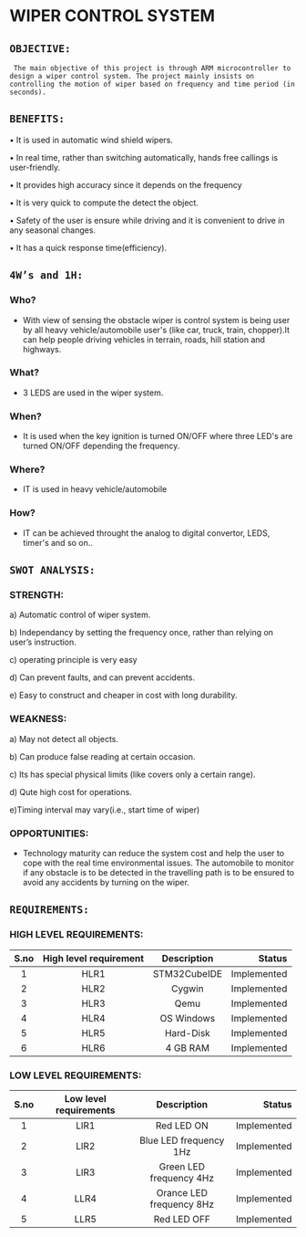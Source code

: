 # **WIPER CONTROL SYSTEM**
## **`OBJECTIVE:`**
	 The main objective of this project is through ARM microcontroller to design a wiper control system. The project mainly insists on controlling the motion of wiper based on frequency and time period (in seconds).

## **`BENEFITS:`**
•	It is used in automatic wind shield wipers.

•	In real time, rather than switching automatically, hands free callings is user-friendly.

•	It provides high accuracy since it depends on the frequency

•	It is very quick to compute the detect the object.

•	Safety of the user is ensure while driving and it is convenient to drive in any seasonal changes.

•	It has a quick response time(efficiency).

## **`4W’s and 1H:`**

### Who?
- With view of sensing the obstacle wiper is control system is being user by all heavy vehicle/automobile user's (like car, truck, train, chopper).It can help people driving vehicles in terrain, roads, hill station and highways.

### What?

- 3 LEDS are used in the wiper system.

### When?

- It is used when the key ignition is turned ON/OFF where three LED's are turned ON/OFF depending the frequency.

### Where?

- IT is used in heavy vehicle/automobile
### How?

- IT  can be achieved throught the analog to digital convertor, LEDS, timer's and so on..

## **`SWOT ANALYSIS:`**

### STRENGTH:

a)	Automatic control of wiper system.

b)	Independancy by setting the frequency once, rather than relying on user’s instruction.

c)	operating principle is very easy

d)	Can prevent faults, and can prevent accidents.

e)	Easy to construct and cheaper in cost with long durability.
	
### WEAKNESS:

a)	May not detect all objects.

b)	Can produce false reading at certain occasion.

c)	Its has special physical limits (like covers only a certain range).

d)  Qute high cost for operations.

e)Timing interval may vary(i.e., start time of wiper)

### OPPORTUNITIES:

- Technology maturity can reduce the system cost and help the user to cope with the real time environmental issues. The automobile to monitor if any obstacle is to be detected in the travelling path is to be ensured to avoid any accidents by turning on the wiper. 

## **`REQUIREMENTS:`**

### HIGH LEVEL REQUIREMENTS:

| S.no | High level requirement | Description | Status |
| :---:| :---: | :---: | ---: |
| 1 | HLR1 |  STM32CubeIDE | Implemented |
| 2 | HLR2 | Cygwin | Implemented |
| 3 | HLR3 | Qemu | Implemented |
| 4 | HLR4 | OS Windows | Implemented |
| 5 | HLR5 | Hard-Disk | Implemented |
| 6 | HLR6 | 4 GB RAM | Implemented |

### LOW LEVEL REQUIREMENTS:

| S.no | Low level requirements | Description | Status |
| :---: | :---: | :---: | ---: |
| 1 | LlR1 | Red LED ON | Implemented | 
| 2 | LlR2 | Blue LED frequency 1Hz | Implemented |
| 3 | LlR3 | Green LED frequency 4Hz | Implemented |
| 4 | LLR4 | Orance LED frequency 8Hz | Implemented |
| 5 | LLR5 | Red LED OFF | Implemented |




